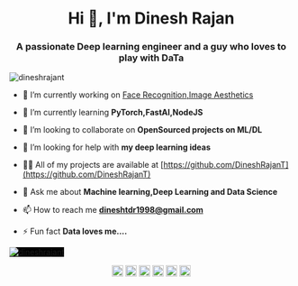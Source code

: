 <h1 align="center">Hi 👋, I'm Dinesh Rajan</h1>
<h3 align="center">A passionate Deep learning engineer and a guy who loves to play with DaTa</h3>

<p align="left"> <img src="https://komarev.com/ghpvc/?username=dineshrajant" alt="dineshrajant" /> </p>

- 🔭 I’m currently working on [Face Recognition,Image Aesthetics](https://github.com/DineshRajanT)

- 🌱 I’m currently learning **PyTorch,FastAI,NodeJS**

- 👯 I’m looking to collaborate on **OpenSourced projects on ML/DL**

- 🤔 I’m looking for help with **my deep learning ideas**

- 👨‍💻 All of my projects are available at [https://github.com/DineshRajanT](https://github.com/DineshRajanT)

- 💬 Ask me about **Machine learning,Deep Learning and Data Science**

- 📫 How to reach me **dineshtdr1998@gmail.com**

- ⚡ Fun fact **Data loves me....**

<!-- <p align="left"><img src="https://devicons.github.io/devicon/devicon.git/icons/amazonwebservices/amazonwebservices-original-wordmark.svg" alt="aws" width="60" height="60"/> <img src="https://devicons.github.io/devicon/devicon.git/icons/c/c-original.svg" alt="c" width="60" height="60"/> <img src="https://devicons.github.io/devicon/devicon.git/icons/cplusplus/cplusplus-original.svg" alt="cplusplus" width="60" height="60"/> <img src="https://devicons.github.io/devicon/devicon.git/icons/javascript/javascript-original.svg" alt="javascript" width="60" height="60"/> <img src="https://devicons.github.io/devicon/devicon.git/icons/mongodb/mongodb-original-wordmark.svg" alt="mongodb" width="60" height="60"/> <img src="https://devicons.github.io/devicon/devicon.git/icons/mysql/mysql-original-wordmark.svg" alt="mysql" width="60" height="60"/> <img src="https://devicons.github.io/devicon/devicon.git/icons/scala/scala-original-wordmark.svg" alt="scala" width="60" height="60"/> <img src="https://devicons.github.io/devicon/devicon.git/icons/nodejs/nodejs-original-wordmark.svg" alt="nodejs" width="60" height="60"/> <img src="https://devicons.github.io/devicon/devicon.git/icons/python/python-original-wordmark.svg" alt="python" width="60" height="60"/> <img src="https://devicons.github.io/devicon/devicon.git/icons/linux/linux-original.svg" alt="linux" width="30" height="60"/> <img src="https://devicons.github.io/devicon/devicon.git/icons/express/express-original-wordmark.svg" alt="express" width="60" height="60"/><img src="https://img.icons8.com/ios-filled/50/000000/learning.png" alt="Machine learning" width="60" height="60"/>
</p><p align="center"> -->
  
  <img src="https://github-readme-stats.vercel.app/api?username=dineshrajant&show_icons=true" alt="dineshrajant" style="background-color:black"/> </p>

<p align="center">
<a href="https://twitter.com/dinesh rajan" target="blank"><img align="center" src="https://cdn.jsdelivr.net/npm/simple-icons@3.0.1/icons/twitter.svg" alt="dinesh rajan" height="20" width="20" /></a>
<a href="https://linkedin.com/in/https://www.linkedin.com/in/dineshrajant" target="blank"><img align="center" src="https://cdn.jsdelivr.net/npm/simple-icons@3.0.1/icons/linkedin.svg" alt="https://www.linkedin.com/in/dineshrajant" height="20" width="20" /></a>
<a href="https://stackoverflow.com/users/dineshrajan t" target="blank"><img align="center" src="https://cdn.jsdelivr.net/npm/simple-icons@3.0.1/icons/stackoverflow.svg" alt="dineshrajan t" height="20" width="20" /></a>
<a href="https://kaggle.com/dineshrajan" target="blank"><img align="center" src="https://cdn.jsdelivr.net/npm/simple-icons@3.0.1/icons/kaggle.svg" alt="dineshrajan" height="20" width="20" /></a>
<a href="https://instagram.com/sigmoid_one" target="blank"><img align="center" src="https://cdn.jsdelivr.net/npm/simple-icons@3.0.1/icons/instagram.svg" alt="sigmoid_one" height="20" width="20" /></a>
<a href="https://www.youtube.com/c/dotphiE" target="blank"><img align="center" src="https://cdn.jsdelivr.net/npm/simple-icons@3.0.1/icons/youtube.svg" alt="dotphie" height="20" width="20" /></a>
</p>

